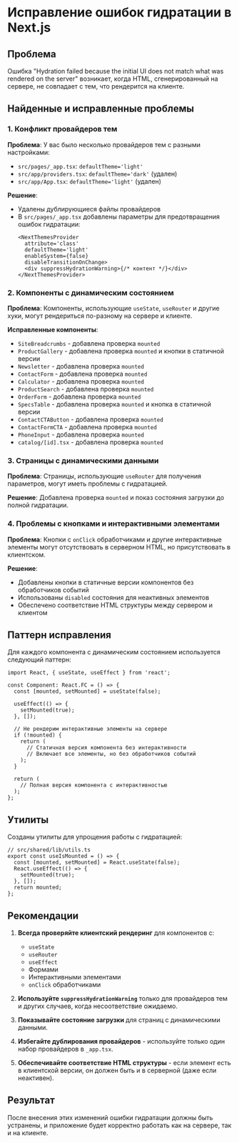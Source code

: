 # Исправление ошибок гидратации в Next.js

## Проблема

Ошибка "Hydration failed because the initial UI does not match what was rendered on the server" возникает, когда HTML, сгенерированный на сервере, не совпадает с тем, что рендерится на клиенте.

## Найденные и исправленные проблемы

### 1. Конфликт провайдеров тем

**Проблема**: У вас было несколько провайдеров тем с разными настройками:

- `src/pages/_app.tsx`: `defaultTheme='light'`
- `src/app/providers.tsx`: `defaultTheme='dark'` (удален)
- `src/app/App.tsx`: `defaultTheme='light'` (удален)

**Решение**:

- Удалены дублирующиеся файлы провайдеров
- В `src/pages/_app.tsx` добавлены параметры для предотвращения ошибок гидратации:
  ```tsx
  <NextThemesProvider
    attribute='class'
    defaultTheme='light'
    enableSystem={false}
    disableTransitionOnChange>
    <div suppressHydrationWarning>{/* контент */}</div>
  </NextThemesProvider>
  ```

### 2. Компоненты с динамическим состоянием

**Проблема**: Компоненты, использующие `useState`, `useRouter` и другие хуки, могут рендериться по-разному на сервере и клиенте.

**Исправленные компоненты**:

- `SiteBreadcrumbs` - добавлена проверка `mounted`
- `ProductGallery` - добавлена проверка `mounted` и кнопки в статичной версии
- `Newsletter` - добавлена проверка `mounted`
- `ContactForm` - добавлена проверка `mounted`
- `Calculator` - добавлена проверка `mounted`
- `ProductSearch` - добавлена проверка `mounted`
- `OrderForm` - добавлена проверка `mounted`
- `SpecsTable` - добавлена проверка `mounted` и кнопка в статичной версии
- `ContactCTAButton` - добавлена проверка `mounted`
- `ContactFormCTA` - добавлена проверка `mounted`
- `PhoneInput` - добавлена проверка `mounted`
- `catalog/[id].tsx` - добавлена проверка `mounted`

### 3. Страницы с динамическими данными

**Проблема**: Страницы, использующие `useRouter` для получения параметров, могут иметь проблемы с гидратацией.

**Решение**: Добавлена проверка `mounted` и показ состояния загрузки до полной гидратации.

### 4. Проблемы с кнопками и интерактивными элементами

**Проблема**: Кнопки с `onClick` обработчиками и другие интерактивные элементы могут отсутствовать в серверном HTML, но присутствовать в клиентском.

**Решение**:

- Добавлены кнопки в статичные версии компонентов без обработчиков событий
- Использованы `disabled` состояния для неактивных элементов
- Обеспечено соответствие HTML структуры между сервером и клиентом

## Паттерн исправления

Для каждого компонента с динамическим состоянием используется следующий паттерн:

```tsx
import React, { useState, useEffect } from 'react';

const Component: React.FC = () => {
  const [mounted, setMounted] = useState(false);

  useEffect(() => {
    setMounted(true);
  }, []);

  // Не рендерим интерактивные элементы на сервере
  if (!mounted) {
    return (
      // Статичная версия компонента без интерактивности
      // Включает все элементы, но без обработчиков событий
    );
  }

  return (
    // Полная версия компонента с интерактивностью
  );
};
```

## Утилиты

Созданы утилиты для упрощения работы с гидратацией:

```tsx
// src/shared/lib/utils.ts
export const useIsMounted = () => {
  const [mounted, setMounted] = React.useState(false);
  React.useEffect(() => {
    setMounted(true);
  }, []);
  return mounted;
};
```

## Рекомендации

1. **Всегда проверяйте клиентский рендеринг** для компонентов с:

   - `useState`
   - `useRouter`
   - `useEffect`
   - Формами
   - Интерактивными элементами
   - `onClick` обработчиками

2. **Используйте `suppressHydrationWarning`** только для провайдеров тем и других случаев, когда несоответствие ожидаемо.

3. **Показывайте состояние загрузки** для страниц с динамическими данными.

4. **Избегайте дублирования провайдеров** - используйте только один набор провайдеров в `_app.tsx`.

5. **Обеспечивайте соответствие HTML структуры** - если элемент есть в клиентской версии, он должен быть и в серверной (даже если неактивен).

## Результат

После внесения этих изменений ошибки гидратации должны быть устранены, и приложение будет корректно работать как на сервере, так и на клиенте.
